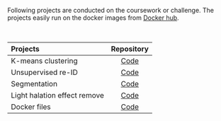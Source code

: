 <!-- ![header](https://capsule-render.vercel.app/api?type=wave&color=1E90FF&height=250&section=header&text=Kuhyeun%20Ko&fontAlign=50&fontAlignY=45&fontSize=50&fontColor=FFFFFF) -->

Following projects are conducted on the coursework or challenge. The projects easily run on the docker images from [Docker hub](https://hub.docker.com/u/khko).

<br/>
<center>

| **Projects**                  | **Repository**  |
|:---|:---:|
| K-means clustering            |  [Code](https://github.com/kuhyeun-ko/k-means-clustering)       |
| Unsupervised re-ID            |  [Code](https://github.com/kuhyeun-ko/bottom_up_reid)           |
| Segmentation                  |  [Code](https://github.com/kuhyeun-ko/segmentation)             |
| Light halation effect remove  |  [Code](https://github.com/VIP-Lab-UNIST/Dacon_LGAI)            |
| Docker files                  |  [Code](https://github.com/VIP-Lab-UNIST/docker-deep-learning)  |